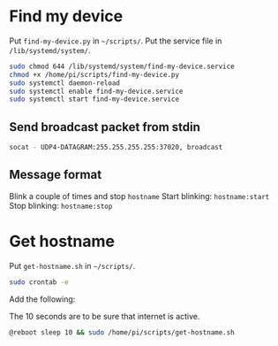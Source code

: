 # Find my device

Put `find-my-device.py` in `~/scripts/`.
Put the service file in `/lib/systemd/system/`.


```sh
sudo chmod 644 /lib/systemd/system/find-my-device.service
chmod +x /home/pi/scripts/find-my-device.py
sudo systemctl daemon-reload
sudo systemctl enable find-my-device.service
sudo systemctl start find-my-device.service
```
## Send broadcast packet from stdin
```sh
socat - UDP4-DATAGRAM:255.255.255.255:37020, broadcast
```
## Message format
Blink a couple of times and stop
`hostname`
Start blinking:
`hostname:start`
Stop blinking:
`hostname:stop`

# Get hostname
Put `get-hostname.sh` in `~/scripts/`.

```sh
sudo crontab -e
```

Add the following:

The 10 seconds are to be sure that internet is active.
```sh
@reboot sleep 10 && sudo /home/pi/scripts/get-hostname.sh
```

